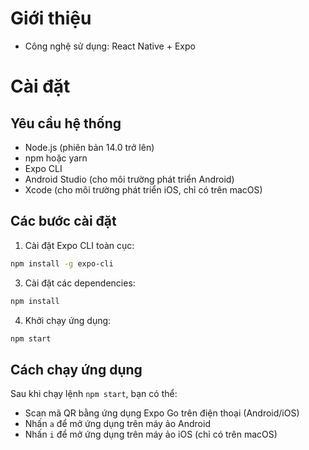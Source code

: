 # Giới thiệu

- Công nghệ sử dụng: React Native + Expo

# Cài đặt

## Yêu cầu hệ thống

- Node.js (phiên bản 14.0 trở lên)
- npm hoặc yarn
- Expo CLI
- Android Studio (cho môi trường phát triển Android)
- Xcode (cho môi trường phát triển iOS, chỉ có trên macOS)

## Các bước cài đặt

1. Cài đặt Expo CLI toàn cục:

```bash
npm install -g expo-cli
```

3. Cài đặt các dependencies:

```bash
npm install
```

4. Khởi chạy ứng dụng:

```bash
npm start
```

## Cách chạy ứng dụng

Sau khi chạy lệnh `npm start`, bạn có thể:

- Scan mã QR bằng ứng dụng Expo Go trên điện thoại (Android/iOS)
- Nhấn `a` để mở ứng dụng trên máy ảo Android
- Nhấn `i` để mở ứng dụng trên máy ảo iOS (chỉ có trên macOS)
